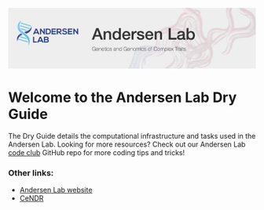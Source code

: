 ![welcome_image](img/welcome.png)

# Welcome to the Andersen Lab Dry Guide

The Dry Guide details the computational infrastructure and tasks used in the Andersen Lab. Looking for more resources? Check out our Andersen Lab [code club](https://github.com/AndersenLab/code_club) GitHub repo for more coding tips and tricks!

### Other links:
* [Andersen Lab website](https://andersenlab.org/)
* [CeNDR](elegansvariation.org)


